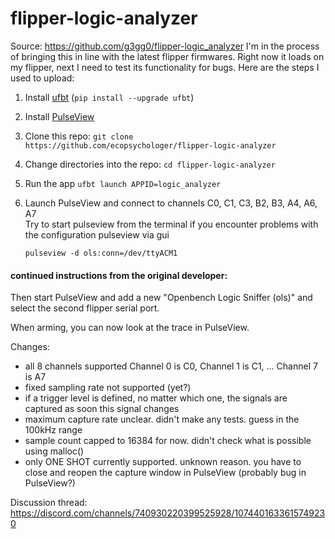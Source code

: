 # flipper-logic-analyzer
Source: https://github.com/g3gg0/flipper-logic_analyzer
I'm in the process of bringing this in line with the latest flipper firmwares. Right now it loads on my flipper, next I need to test its functionality for bugs. Here are the steps I used to upload:
1. Install [ufbt](https://github.com/flipperdevices/flipperzero-ufbt) (`pip install --upgrade ufbt`)
2. Install [PulseView](https://www.sigrok.org/wiki/Downloads)
3. Clone this repo: `git clone https://github.com/ecopsychologer/flipper-logic-analyzer`
4. Change directories into the repo: `cd flipper-logic-analyzer`
5. Run the app `ufbt launch APPID=logic_analyzer`
6. Launch PulseView and connect to channels C0, C1, C3, B2, B3, A4, A6, A7  
   Try to start pulseview from the terminal
   if you encounter problems with the configuration pulseview via gui

       pulseview -d ols:conn=/dev/ttyACM1

#### continued instructions from the original developer:
Then start PulseView and add a new "Openbench Logic Sniffer (ols)" and select the second flipper serial port.

When arming, you can now look at the trace in PulseView.

Changes:
 - all 8 channels supported Channel 0 is C0, Channel 1 is C1, ... Channel 7 is A7
 - fixed sampling rate not supported (yet?)
 - if a trigger level is defined, no matter which one, the signals are captured as soon this signal changes
 - maximum capture rate unclear. didn't make any tests. guess in the 100kHz range
 - sample count capped to 16384 for now. didn't check what is possible using malloc()
 - only ONE SHOT currently supported. unknown reason. you have to close and reopen the capture window in PulseView (probably bug in PulseView?)

Discussion thread: https://discord.com/channels/740930220399525928/1074401633615749230
 

